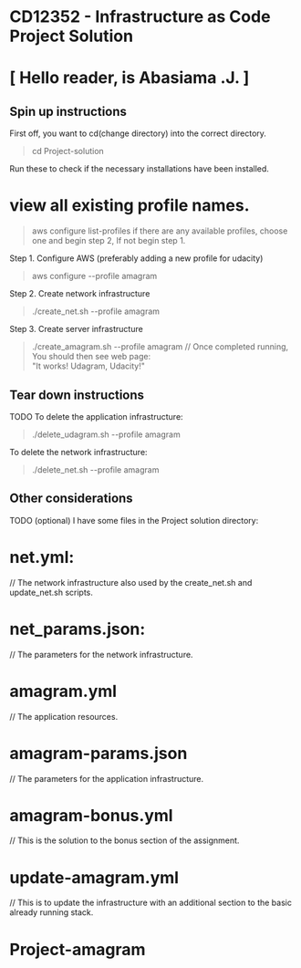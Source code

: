 # CD12352 - Infrastructure as Code Project Solution
# [ Hello reader, is Abasiama .J. ]

## Spin up instructions
First off, you want to cd(change directory) into the correct directory.
> cd Project-solution

Run these to check if the necessary installations have been installed. 
# view all existing profile names.
> aws configure list-profiles
if there are any available profiles, choose one and begin step 2, If not begin step 1. 

Step 1. Configure AWS (preferably adding a new profile for udacity) 
> aws configure --profile amagram

Step 2. Create network infrastructure
> ./create_net.sh --profile amagram

Step 3. Create server infrastructure
> ./create_amagram.sh --profile amagram
// Once completed running, You should then see web page:  
> "It works! Udagram, Udacity!"

## Tear down instructions
TODO
To delete the application infrastructure:
> ./delete_udagram.sh --profile amagram

To delete the network infrastructure:
> ./delete_net.sh --profile amagram

## Other considerations
TODO (optional)
I have some files in the Project solution directory:

# net.yml:
// The network infrastructure also used by the create_net.sh and update_net.sh scripts.
# net_params.json: 
// The parameters for the network infrastructure.
# amagram.yml 
// The application resources.
# amagram-params.json
// The parameters for the application infrastructure.
# amagram-bonus.yml
// This is the solution to the bonus section of the assignment. 
# update-amagram.yml
// This is to update the infrastructure with an additional section to the basic already running stack. 


# Project-amagram
